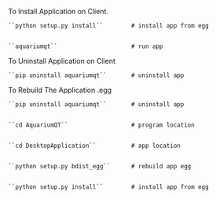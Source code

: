 To Install Application on Client.


    ``python setup.py install``        # install app from egg


    ``aquariumqt``                     # run app


To Uninstall Application on Client


    ``pip uninstall aquariumqt``       # uninstall app



To Rebuild The Application .egg


    ``pip uninstall aquariumqt``       # uninstall app


    ``cd AquariumQT``                  # program location


    ``cd DesktopApplication``          # app location


    ``python setup.py bdist_egg``      # rebuild app egg


    ``python setup.py install``        # install app from egg